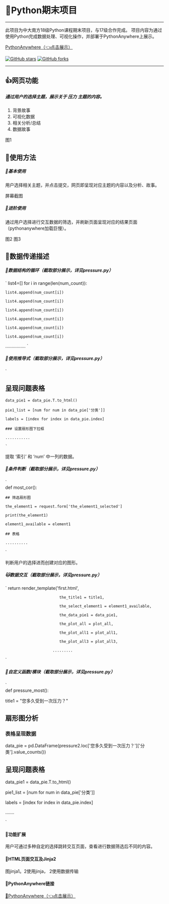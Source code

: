 # 🐍Python期末项目

---

此项目为中大南方18级Python课程期末项目，与17级合作完成。
项目内容为通过使用Python完成数据处理、可视化操作，并部署于PythonAnywhere上展示。

[PythonAnywhere（👈点击展示）](http://pythonpressure.pythonanywhere.com/)


 [![GitHub stars](https://img.shields.io/github/stars/Alivon/Panda-Learning.svg?style=social)](https://github.com/Autumnhui/Python-Pressure/stargazers)     [![GitHub forks](https://img.shields.io/github/forks/Alivon/Panda-Learning.svg?style=social)](https://github.com/Autumnhui/Python-Pressure/network/members)


---

## 👍网页功能

##### 通过用户的选择主题，展示关于 *压力* 主题的内容。

1. 背景故事
2. 可视化数据
3. 相关分析/总结
4. 数据故事

图1

## 📗使用方法
##### 🔑基本使用
用户选择相关主题，并点击提交，网页即呈现对应主题的内容以及分析、故事。

屏幕截图

##### 🔐进阶使用
通过用户选择进行交互数据的筛选，并刷新页面呈现对应的结果页面（pythonanywhere加载巨慢）。

图2
图3

## 📝数据传递描述

##### 🐒数据结构的循环（截取部分展示，详见pressure.py）

` list4=[]
for i in range(len(num_count)):

    list4.append(num_count[i])
    
    list4.append(num_count[i])
    
    list4.append(num_count[i])
    
    list4.append(num_count[i])
    
    list4.append(num_count[i])
    
    list4.append(num_count[i]) 
    
................
`






##### 🐻使用推导式（截取部分展示，详见pressure.py）

`     
## 呈现问题表格

    data_pie1 = data_pie.T.to_html()
    
    pie1_list = [num for num in data_pie['分类']]
    
    labels = [index for index in data_pie.index]
    
    ### 设置扇形图下拉框 
    
    ...........
    
    `
    
提取 ‘索引’ 和 ‘num’ 中一列的数据。


##### 🐼条件判断（截取部分展示，详见pressure.py）

`  
def most_cor():

    ## 筛选扇形图
    
    the_element1 = request.form['the_element1_selected']
    
    print(the_element1)
    
    element1_available = element1
    
    ## 表格
    
    ..........
    
 `
 
 判断用户的选择进而创建对应的图形。

##### 🐱数据交互（截取部分展示，详见pressure.py）

` 
return render_template('first.html',

                            the_title1 = title1,
                            
                            the_select_element1 = element1_available,
                            
                            the_data_pie1 = data_pie1,
                            
                            the_plot_all = plot_all,
                            
                            the_plot_all1 = plot_all1,
                            
                            the_plot_all3 = plot_all3,
                            
                         .........
                         
 `


##### 🦁️自定义函数/模块（截取部分展示，详见pressure.py）

`  
def pressure_most():

title1 = "您多久受到一次压力？"

## 扇形图分析

### 表格呈现数据

data_pie =  pd.DataFrame(pressure2.loc['您多久受到一次压力？']['分类'].value_counts())

## 呈现问题表格

data_pie1 = data_pie.T.to_html()

pie1_list = [num for num in data_pie['分类']]

labels = [index for index in data_pie.index]

.......

`
#### 🔧功能扩展
用户可通过多种自定的选择跳转交互页面，查看进行数据筛选后不同的内容。

#### 🐂HTML页面交互及Jinja2
图jinja1。2使用jinja，
2使用数据传输

#### 🔗PythonAnywhere链接
[🔗PythonAnywhere（👈点击展示）](http://pythonpressure.pythonanywhere.com/)
